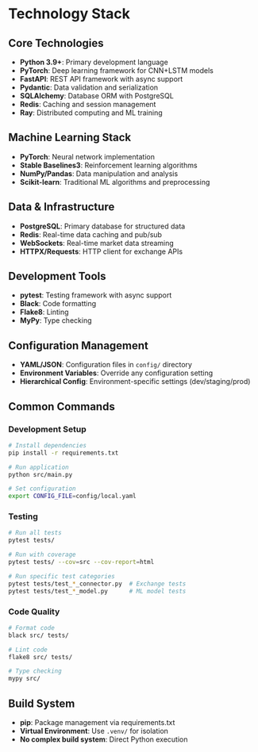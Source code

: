 # Technology Stack

## Core Technologies

- **Python 3.9+**: Primary development language
- **PyTorch**: Deep learning framework for CNN+LSTM models
- **FastAPI**: REST API framework with async support
- **Pydantic**: Data validation and serialization
- **SQLAlchemy**: Database ORM with PostgreSQL
- **Redis**: Caching and session management
- **Ray**: Distributed computing and ML training

## Machine Learning Stack

- **PyTorch**: Neural network implementation
- **Stable Baselines3**: Reinforcement learning algorithms
- **NumPy/Pandas**: Data manipulation and analysis
- **Scikit-learn**: Traditional ML algorithms and preprocessing

## Data & Infrastructure

- **PostgreSQL**: Primary database for structured data
- **Redis**: Real-time data caching and pub/sub
- **WebSockets**: Real-time market data streaming
- **HTTPX/Requests**: HTTP client for exchange APIs

## Development Tools

- **pytest**: Testing framework with async support
- **Black**: Code formatting
- **Flake8**: Linting
- **MyPy**: Type checking

## Configuration Management

- **YAML/JSON**: Configuration files in `config/` directory
- **Environment Variables**: Override any configuration setting
- **Hierarchical Config**: Environment-specific settings (dev/staging/prod)

## Common Commands

### Development Setup
```bash
# Install dependencies
pip install -r requirements.txt

# Run application
python src/main.py

# Set configuration
export CONFIG_FILE=config/local.yaml
```

### Testing
```bash
# Run all tests
pytest tests/

# Run with coverage
pytest tests/ --cov=src --cov-report=html

# Run specific test categories
pytest tests/test_*_connector.py  # Exchange tests
pytest tests/test_*_model.py      # ML model tests
```

### Code Quality
```bash
# Format code
black src/ tests/

# Lint code
flake8 src/ tests/

# Type checking
mypy src/
```

## Build System

- **pip**: Package management via requirements.txt
- **Virtual Environment**: Use `.venv/` for isolation
- **No complex build system**: Direct Python execution
